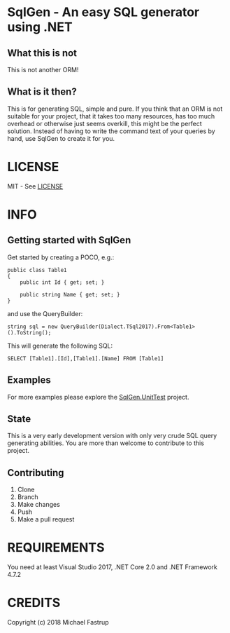 ﻿# SqlGen - An easy SQL generator using .NET## What this is notThis is not another ORM!## What is it then?This is for generating SQL, simple and pure.If you think that an ORM is not suitable for your project, that it takes too many resources, has too much overhead or otherwise just seems overkill, this might be the perfect solution.Instead of having to write the command text of your queries by hand, use SqlGen to create it for you.# LICENSEMIT - See [LICENSE](https://github.com/mfas2410/SqlGenerator/blob/master/LICENSE)# INFO## Getting started with SqlGenGet started by creating a POCO, e.g.:```public class Table1{    public int Id { get; set; }    public string Name { get; set; }}```and use the QueryBuilder:```string sql = new QueryBuilder(Dialect.TSql2017).From<Table1>().ToString();```This will generate the following SQL:```SELECT [Table1].[Id],[Table1].[Name] FROM [Table1]```## ExamplesFor more examples please explore the [SqlGen.UnitTest](https://github.com/mfas2410/SqlGenerator/tree/master/src/SqlGen.UnitTest) project.## StateThis is a very early development version with only very crude SQL query generating abilities.You are more than welcome to contribute to this project.## Contributing1. Clone2. Branch3. Make changes4. Push5. Make a pull request# REQUIREMENTSYou need at least Visual Studio 2017, .NET Core 2.0 and .NET Framework 4.7.2# CREDITSCopyright (c) 2018 Michael Fastrup
